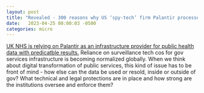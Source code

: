 ```yaml
---
layout: post
title: "Revealed - 300 reasons why US ‘spy-tech’ firm Palantir processes NHS data"
date:   2023-04-25 00:00:03 -0500
categories: micro
---
```


[UK NHS is relying on Palantir as an infrastructure provider for public health data with predicatble results.](https://www.opendemocracy.net/en/palantir-nhs-covid-datastore-foundry-peter-thiel/) Reliance on surveillance tech cos for gov services infrastructure is becoming normalized globally. When we think about digital transformation of public services, this kind of issue has to be front of mind - how else can the data be used or resold, inside or outside of gov? What technical and legal protections are in place and how strong are the institutions oversee and enforce them? 











